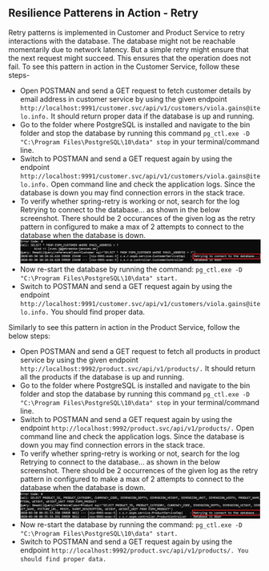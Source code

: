 
## Resilience Patterens in Action - Retry

Retry patterns is implemented in Customer and Product Service to retry interactions with the database. The database might not be reachable momentarily due to network latency. But a simple retry might ensure that the next request might succeed. This ensures that the operation does not fail. To see this pattern in action in the Customer Service, follow these steps-
* Open POSTMAN and send a GET request to fetch customer details by email address in customer service by using the given endpoint `http://localhost:9991/customer.svc/api/v1/customers/viola.gains@itelo.info.` It should return proper data if the database is up and running.
* Go to the folder where PostgreSQL is installed and navigate to the bin folder and stop the database by running this command `pg_ctl.exe -D "C:\Program Files\PostgreSQL\10\data" stop` in your terminal/command line.
* Switch to POSTMAN and send a GET request again by using the endpoint `http://localhost:9991/customer.svc/api/v1/customers/viola.gains@itelo.info.` Open command line and check the application logs. Since the database is down you may find connection errors in the stack trace.
* To verify whether spring-retry is working or not, search for the log Retrying to connect to the database... as shown in the below screenshot. There should be 2 occurances of the given log as the retry pattern in configured to make a max of 2 attempts to connect to the database when the database is down.
![](../images/CustomerService-RetryLog.jpg)
* Now re-start the database by running the command: `pg_ctl.exe -D "C:\Program Files\PostgreSQL\10\data" start.`
* Switch to POSTMAN and send a GET request again by using the endpoint  `http://localhost:9991/customer.svc/api/v1/customers/viola.gains@itelo.info.` You should find proper data.

Similarly to see this pattern in action in the Product Service, follow the below steps:

* Open POSTMAN and send a GET request to fetch all products in product service by using the given endpoint `http://localhost:9992/product.svc/api/v1/products/.` It should return all the products if the database is up and running.
* Go to the folder where PostgreSQL is installed and navigate to the bin folder and stop the database by running this command `pg_ctl.exe -D "C:\Program Files\PostgreSQL\10\data" stop` in your terminal/command line.
* Switch to POSTMAN and send a GET request again by using the endpoint `http://localhost:9992/product.svc/api/v1/products/.` Open command line and check the application logs. Since the database is down you may find connection errors in the stack trace.
* To verify whether spring-retry is working or not, search for the log Retrying to connect to the database... as shown in the below screenshot. There should be 2 occurrences of the given log as the retry pattern in configured to make a max of 2 attempts to connect to the database when the database is down.
![](../images/ProductService_RetryLog.jpg)
* Now re-start the database by running the command: `pg_ctl.exe -D "C:\Program Files\PostgreSQL\10\data" start.`
* Switch to POSTMAN and send a GET request again by using the endpoint `http://localhost:9992/product.svc/api/v1/products/. You should find proper data.`
